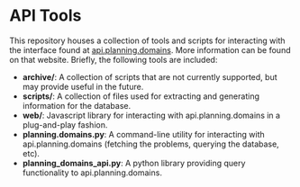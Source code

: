 API Tools
==========

This repository houses a collection of tools and scripts for interacting with the interface found at [api.planning.domains](http://api.planning.domains). More information can be found on that website. Briefly, the following tools are included:

* **archive/**: A collection of scripts that are not currently supported, but may provide useful in the future.
* **scripts/**: A collection of files used for extracting and generating information for the database.
* **web/**: Javascript library for interacting with api.planning.domains in a plug-and-play fashion.
* **planning.domains.py**: A command-line utility for interacting with api.planning.domains (fetching the problems, querying the database, etc).
* **planning_domains_api.py**: A python library providing query functionality to api.planning.domains.